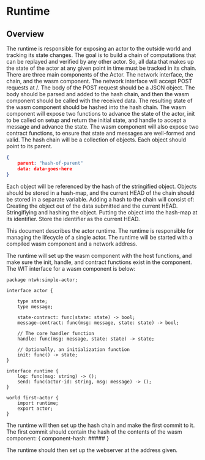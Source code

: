 # Runtime

## Overview
The runtime is responsible for exposing an actor to the outside world and tracking its state changes. The goal is to build a chain of computations that can be replayed and verified by any other actor.
So, all data that makes up the state of the actor at any given point in time must be tracked in its chain.
There are three main components of the Actor. The network interface, the chain, and the wasm component.
The network interface will accept POST requests at /. The body of the POST request should be a JSON object. The body should be parsed and added to the hash chain, and then the wasm component should be called with the received data. The resulting state of the wasm component should be hashed into the hash chain.
The wasm component will expose two functions to advance the state of the actor, init to be called on setup and return the initial state, and handle to accept a message and advance the state.
The wasm component will also expose two contract functions, to ensure that state and messages are well-formed and valid.
The hash chain will be a collection of objects. Each object should point to its parent.
```json
{
    parent: "hash-of-parent"
    data: data-goes-here
}
```
Each object will be referenced by the hash of the stringified object. Objects should be stored in a hash-map, and the current HEAD of the chain should be stored in a separate variable. Adding a hash to the chain will consist of:
Creating the object out of the data submitted and the current HEAD.
Stringifiying and hashing the object.
Putting the object into the hash-map at its identifier.
Store the identifier as the current HEAD.


This document describes the actor runtime. The runtime is responsible for managing the lifecycle of a single actor.
The runtime will be started with a compiled wasm component and a network address.

The runtime will set up the wasm component with the host functions, and make sure the init, handle, and contract functions exist in the component. The WIT interface for a wasm component is below:
```wit
package ntwk:simple-actor;

interface actor {

    type state;
    type message;

    state-contract: func(state: state) -> bool;
    message-contract: func(msg: message, state: state) -> bool;

    // The core handler function
    handle: func(msg: message, state: state) -> state;

    // Optionally, an initialization function
    init: func() -> state;
}

interface runtime {
    log: func(msg: string) -> ();
    send: func(actor-id: string, msg: message) -> ();
}

world first-actor {
    import runtime;
    export actor;
}
```

The runtime will then set up the hash chain and make the first commit to it. The first commit should contain the hash of the contents of the wasm component:
{
    component-hash: #####
}

The runtime should then set up the webserver at the address given.
